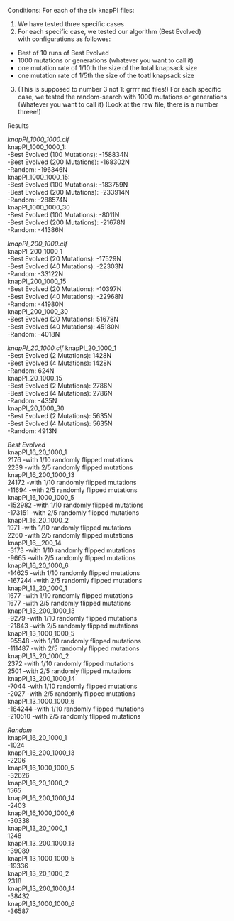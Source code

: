 Conditions: For each of the six knapPI files:   
1. We have tested three specific cases    
2. For each specific case, we tested our algorithm (Best Evolved)    
with configurations as followes:
 - Best of 10 runs of Best Evolved
 - 1000 mutations or generations (whatever you want to call it)
 - one mutation rate of 1/10th the size of the total knapsack size
 - one mutation rate of 1/5th the size of the toatl knapsack size 

3. (This is supposed to number 3 not 1: grrrr md files!) For each specific case, we tested the random-search with 1000
mutations or generations (Whatever you want to call it) (Look at the raw file, there is a number threee!)

Results

*knapPI_1000_1000.clf*   
knapPI_1000_1000_1:  <br />
 -Best Evolved (100 Mutations): -158834N   
 -Best Evolved (200 Mutations): -168302N    
 -Random: -196346N   
knapPI_1000_1000_15:   
 -Best Evolved (100 Mutations): -183759N    
 -Best Evolved (200 Mutations): -233914N     
 -Random: -288574N     
knapPI_1000_1000_30    
 -Best Evolved (100 Mutations): -8011N   
 -Best Evolved (200 Mutations): -21678N   
 -Random: -41386N    

*knapPI_200_1000.clf*   
knapPI_200_1000_1   
 -Best Evolved (20 Mutations): -17529N  
 -Best Evolved (40 Mutations): -22303N  
 -Random: -33122N  
knapPI_200_1000_15  
 -Best Evolved (20 Mutations): -10397N  
 -Best Evolved (40 Mutations): -22968N  
 -Random: -41980N  
knapPI_200_1000_30   
 -Best Evolved (20 Mutations): 51678N   
 -Best Evolved (40 Mutations): 45180N   
 -Random: -4018N  

*knapPI_20_1000.clf*
knapPI_20_1000_1   
 -Best Evolved (2 Mutations): 1428N   
 -Best Evolved (4 Mutations): 1428N    
 -Random: 624N   
knapPI_20_1000_15    
 -Best Evolved (2 Mutations): 2786N  
 -Best Evolved (4 Mutations): 2786N  
 -Random: -435N  
knapPI_20_1000_30  
 -Best Evolved (2 Mutations): 5635N  
 -Best Evolved (4 Mutations): 5635N  
 -Random: 4913N  

*Best Evolved*   
knapPI_16_20_1000_1   
2176 		-with 1/10 randomly flipped mutations   
2239 		-with 2/5 randomly flipped mutations   
knapPI_16_200_1000_13   <br />
24172 		-with 1/10 randomly flipped mutations  
-11694 	-with 2/5 randomly flipped mutations  
knapPI_16_1000_1000_5     
-152982 	-with 1/10 randomly flipped mutations  
-173151 	-with 2/5 randomly flipped mutations  
knapPI_16_20_1000_2  
1971 		-with 1/10 randomly flipped mutations  
2260 		-with 2/5 randomly flipped mutations  
knapPI_16__200_14  
-3173 		-with 1/10 randomly flipped mutations  
-9665 		-with 2/5 randomly flipped mutations  
knapPI_16_20_1000_6  
-14625 	-with 1/10 randomly flipped mutations  
-167244  	-with 2/5 randomly flipped mutations  
knapPI_13_20_1000_1  
1677		-with 1/10 randomly flipped mutations  
1677		-with 2/5 randomly flipped mutations  
knapPI_13_200_1000_13  
-9279		-with 1/10 randomly flipped mutations  
-21843		-with 2/5 randomly flipped mutations  
knapPI_13_1000_1000_5  
-95548		-with 1/10 randomly flipped mutations  
-111487	-with 2/5 randomly flipped mutations  
knapPI_13_20_1000_2  
2372		-with 1/10 randomly flipped mutations  
2501		-with 2/5 randomly flipped mutations  
knapPI_13_200_1000_14  
-7044		-with 1/10 randomly flipped mutations  
-2027		-with 2/5 randomly flipped mutations  
knapPI_13_1000_1000_6  
-184244	-with 1/10 randomly flipped mutations  
-210510	-with 2/5 randomly flipped mutations  

*Random*  
knapPI_16_20_1000_1  
-1024  
knapPI_16_200_1000_13  
-2206  
knapPI_16_1000_1000_5  
-32626  
knapPI_16_20_1000_2  
1565  
knapPI_16_200_1000_14  
-2403  
knapPI_16_1000_1000_6  
-30338  
knapPI_13_20_1000_1  
1248  
knapPI_13_200_1000_13  
-39089  
knapPI_13_1000_1000_5  
-19336  
knapPI_13_20_1000_2  
2318  
knapPI_13_200_1000_14  
-38432  
knapPI_13_1000_1000_6  
-36587  
